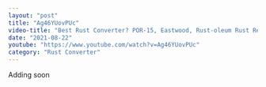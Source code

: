 ```yaml
---
layout: "post"
title: "Ag46YUovPUc"
video-title: "Best Rust Converter? POR-15, Eastwood, Rust-oleum Rust Reformer, Gempler's"
date: "2021-08-22"
youtube: "https://www.youtube.com/watch?v=Ag46YUovPUc"
category: "Rust Converter"
---
```

<div class="space-y-1"><p class="text-gray-400">Adding soon</p></div>